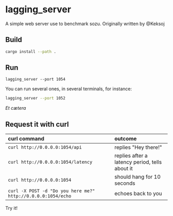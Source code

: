 # lagging_server

A simple web server use to benchmark sozu. Originally written by @Keksoj

## Build

```bash
cargo install --path .
```

## Run

```
lagging_server --port 1054
```

You can run several ones, in several terminals, for instance:

```bash
lagging_server --port 1052
```

_Et cætera_

## Request it with curl

| curl command                                                    | outcome                                         |
| :-------------------------------------------------------------- | :---------------------------------------------- |
| `curl http://0.0.0.0:1054/api`                                  | replies "Hey there!"                            |
| `curl http://0.0.0.0:1054/latency`                              | replies after a latency period, tells about it  |
| `curl http://0.0.0.0:1054`                                      | should hang for 10 seconds                      |
| `curl -X POST -d "Do you here me?"  http://0.0.0.0:1054/echo`   | echoes back to you                              |

Try it!
